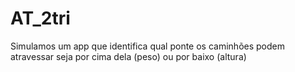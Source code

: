 # AT_2tri
Simulamos um app que identifica qual ponte os caminhões podem atravessar seja por cima dela (peso) ou por baixo (altura) 
